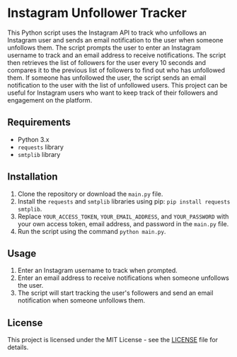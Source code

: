 # Instagram Unfollower Tracker

This Python script uses the Instagram API to track who unfollows an Instagram user and sends an email notification to the user when someone unfollows them. The script prompts the user to enter an Instagram username to track and an email address to receive notifications. The script then retrieves the list of followers for the user every 10 seconds and compares it to the previous list of followers to find out who has unfollowed them. If someone has unfollowed the user, the script sends an email notification to the user with the list of unfollowed users. This project can be useful for Instagram users who want to keep track of their followers and engagement on the platform.

## Requirements

- Python 3.x
- `requests` library
- `smtplib` library

## Installation

1. Clone the repository or download the `main.py` file.
2. Install the `requests` and `smtplib` libraries using pip: `pip install requests smtplib`.
3. Replace `YOUR_ACCESS_TOKEN`, `YOUR_EMAIL_ADDRESS`, and `YOUR_PASSWORD` with your own access token, email address, and password in the `main.py` file.
4. Run the script using the command `python main.py`.

## Usage

1. Enter an Instagram username to track when prompted.
2. Enter an email address to receive notifications when someone unfollows the user.
3. The script will start tracking the user's followers and send an email notification when someone unfollows them.

## License

This project is licensed under the MIT License - see the [LICENSE](LICENSE) file for details.